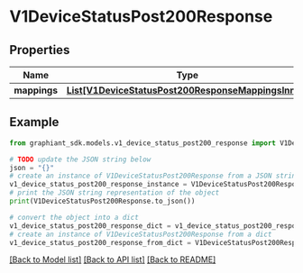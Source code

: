 # V1DeviceStatusPost200Response


## Properties

Name | Type | Description | Notes
------------ | ------------- | ------------- | -------------
**mappings** | [**List[V1DeviceStatusPost200ResponseMappingsInner]**](V1DeviceStatusPost200ResponseMappingsInner.md) |  | [optional] 

## Example

```python
from graphiant_sdk.models.v1_device_status_post200_response import V1DeviceStatusPost200Response

# TODO update the JSON string below
json = "{}"
# create an instance of V1DeviceStatusPost200Response from a JSON string
v1_device_status_post200_response_instance = V1DeviceStatusPost200Response.from_json(json)
# print the JSON string representation of the object
print(V1DeviceStatusPost200Response.to_json())

# convert the object into a dict
v1_device_status_post200_response_dict = v1_device_status_post200_response_instance.to_dict()
# create an instance of V1DeviceStatusPost200Response from a dict
v1_device_status_post200_response_from_dict = V1DeviceStatusPost200Response.from_dict(v1_device_status_post200_response_dict)
```
[[Back to Model list]](../README.md#documentation-for-models) [[Back to API list]](../README.md#documentation-for-api-endpoints) [[Back to README]](../README.md)


